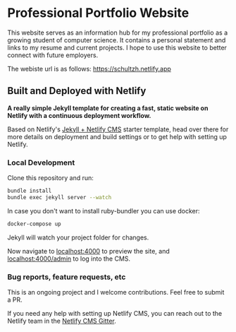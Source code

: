 # Professional Portfolio Website

This website serves as an information hub for my professional portfolio as a growing student of computer science. It contains a personal statement and links to my resume and current projects. I hope to use this
website to better connect with future employers.

The webiste url is as follows: https://schultzh.netlify.app

## Built and Deployed with Netlify

**A really simple Jekyll template for creating a fast, static website on Netlify with
a continuous deployment workflow.**

Based on Netlify's [Jekyll + Netlify CMS](https://github.com/netlify-templates/jekyll-netlify-cms) starter template, head over there for more details on deployment and build settings or to get help with setting up Netlify.


### Local Development

Clone this repository and run:

```bash
bundle install
bundle exec jekyll server --watch
```

In case you don't want to install ruby-bundler you can use docker:

```bash
docker-compose up
```

Jekyll will watch your project folder for changes.

Now navigate to [localhost:4000](http://localhost:4000/) to preview the site, and
[localhost:4000/admin](http://localhost:4000/admin) to log into the CMS.

### Bug reports, feature requests, etc

This is an ongoing project and I welcome contributions. Feel free to submit a PR.

If you need any help with setting up Netlify CMS, you can reach out to the Netlify team in the [Netlify CMS Gitter](https://gitter.im/netlify/netlifycms).

